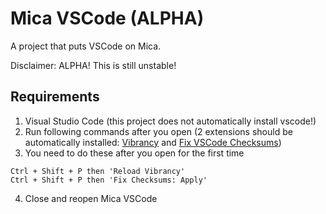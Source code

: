 # Mica VSCode (ALPHA)

A project that puts VSCode on Mica.

Disclaimer: ALPHA! This is still unstable!

## Requirements
1. Visual Studio Code (this project does not automatically install vscode!)
2. Run following commands after you open (2 extensions should be automatically installed: [Vibrancy](https://marketplace.visualstudio.com/items?itemName=eyhn.vscode-vibrancy) and [Fix VSCode Checksums](https://marketplace.visualstudio.com/items?itemName=lehni.vscode-fix-checksums))
3. You need to do these after you open for the first time
```
Ctrl + Shift + P then 'Reload Vibrancy'
Ctrl + Shift + P then 'Fix Checksums: Apply'
```
4. Close and reopen Mica VSCode
